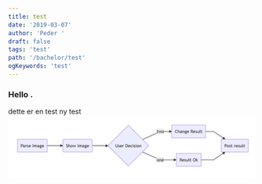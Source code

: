 ```yaml
---
title: test
date: '2019-03-07'
author: 'Peder '
draft: false
tags: 'test'
path: '/bachelor/test'
ogKeywords: 'test'
---
```


### Hello .

dette er en test
ny test
![alt text](parseImage.PNG 'Logo Title Text 1')
